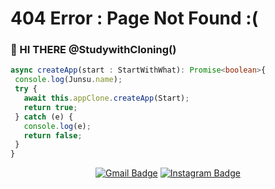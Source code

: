 # 404 Error : Page Not Found :(
<!--
**BearWithpy/BearWithpy** is a ✨ _special_ ✨ repository because its `README.md` (this file) appears on your GitHub profile.
Here are some ideas to get you started:
- 🔭 I’m currently working on ...
- 🌱 I’m currently learning ...
- 👯 I’m looking to collaborate on ...
- 🤔 I’m looking for help with ...
- 💬 Ask me about ...
- 📫 How to reach me: ...
- 😄 Pronouns: ...
- ⚡ Fun fact: ...
- 👌 Interested in...
-->

### 🌱 HI THERE @StudywithCloning()
```typescript
async createApp(start : StartWithWhat): Promise<boolean>{
 console.log(Junsu.name);
 try {
   await this.appClone.createApp(Start);
   return true;
 } catch (e) {
   console.log(e);
   return false;
 }
}

```

<div align=center>

[![Gmail Badge](https://img.shields.io/badge/-Gmail-d14836?style=flat-square&logo=Gmail&logoColor=white&link=mailto:pksjmh5295@gmail.com)](mailto:pksjmh5295@gmail.com)
[![Instagram Badge](https://img.shields.io/badge/-Instagram-dd2a7b?style=flat-square&logo=instagram&logoColor=white&link=https://www.instagram.com/jxnsx_5295/)](https://www.instagram.com/jxnsx_5295/)
</div>
